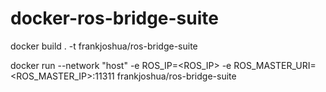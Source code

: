 # docker-ros-bridge-suite
docker build . -t frankjoshua/ros-bridge-suite

docker run --network "host" -e ROS_IP=<ROS_IP> -e ROS_MASTER_URI=<ROS_MASTER_IP>:11311 frankjoshua/ros-bridge-suite
